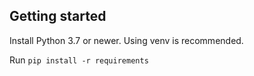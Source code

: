 ## Getting started

Install Python 3.7 or newer. Using venv is recommended.

Run `pip install -r requirements`
